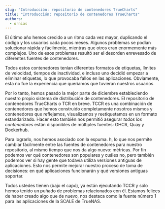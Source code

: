 ```yaml
---
slug: "Introducción: repositorio de contenedores TrueCharts"
title: "Introducción: repositorio de contenedores TrueCharts"
authors:
  - ornias
---
```


El último año hemos crecido a un ritmo cada vez mayor, duplicando el código y los usuarios cada pocos meses. Algunos problemas se podían solucionar rápida y fácilmente, mientras que otros eran enormemente más complejos. Uno de esos problemas resultó ser el desorden enrevesado de diferentes fuentes de contenedores.

Todos estos contenedores tenían diferentes formatos de etiquetas, límites de velocidad, tiempos de inactividad, e incluso uno decidió empezar a eliminar etiquetas, lo que provocaba fallos en las aplicaciones. Obviamente, esta no fue la experiencia que queríamos que tuvieran nuestros usuarios.

Por lo tanto, hemos pasado la mejor parte de diciembre estableciendo nuestro propio sistema de distribución de contenedores. El repositorio de contenedores TrueCharts o TCR en breve. TCCR es una combinación de contenedores que hemos construido completamente nosotros mismos y contenedores que reflejamos, visualizamos y reetiquetamos en un formato estandarizado. Hacer esto también nos permitió asegurar *todos los contenedores* están disponibles de múltiples fuentes: GHCR, Quay y Dockerhub.

Para lograrlo, nos hemos asociado con la espuma. h, lo que nos permite cambiar fácilmente entre las fuentes de contenedores para nuestro repositorio, al mismo tiempo que nos da algo nuevo: métricas. Por fin podemos ver qué contenedores son populares y cuáles no, pero también podemos ver si hay gente que todavía utiliza versiones antiguas de aplicaciones. Esto nos permite mejorar nuestro proceso de toma de decisiones: en qué aplicaciones funcionarán y qué versiones antiguas soportar.

Todos ustedes tienen (bajo el capó), ya están ejecutando TCCR y sólo hemos tenido un puñado de problemas relacionados con él. Estamos felices de haber creado algo que de nuevo, nos destaca como la fuente número 1 para las aplicaciones de la SCALE de TrueNAS.
